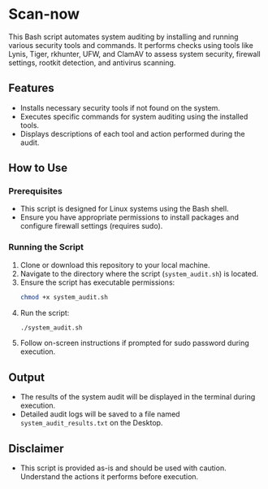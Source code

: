 # Scan-now

This Bash script automates system auditing by installing and running various security tools and commands. It performs checks using tools like Lynis, Tiger, rkhunter, UFW, and ClamAV to assess system security, firewall settings, rootkit detection, and antivirus scanning.

## Features

- Installs necessary security tools if not found on the system.
- Executes specific commands for system auditing using the installed tools.
- Displays descriptions of each tool and action performed during the audit.

## How to Use

### Prerequisites

- This script is designed for Linux systems using the Bash shell.
- Ensure you have appropriate permissions to install packages and configure firewall settings (requires sudo).

### Running the Script

1. Clone or download this repository to your local machine.
2. Navigate to the directory where the script (`system_audit.sh`) is located.
3. Ensure the script has executable permissions:
    ```bash
    chmod +x system_audit.sh
    ```
4. Run the script:
    ```bash
    ./system_audit.sh
    ```
5. Follow on-screen instructions if prompted for sudo password during execution.

## Output

- The results of the system audit will be displayed in the terminal during execution.
- Detailed audit logs will be saved to a file named `system_audit_results.txt` on the Desktop.

## Disclaimer

- This script is provided as-is and should be used with caution. Understand the actions it performs before execution.

